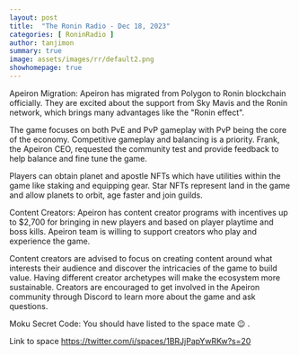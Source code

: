 ```yaml
---
layout: post
title:  "The Ronin Radio - Dec 18, 2023"
categories: [ RoninRadio ]
author: tanjimon
summary: true
image: assets/images/rr/default2.png
showhomepage: true
---
```


Apeiron Migration:
Apeiron has migrated from Polygon to Ronin blockchain officially. They are excited about the support from Sky Mavis and the Ronin network, which brings many advantages like the "Ronin effect". 

The game focuses on both PvE and PvP gameplay with PvP being the core of the economy.  Competitive gameplay and balancing is a priority.  Frank, the Apeiron CEO, requested the community test and provide feedback to help balance and fine tune the game.

Players can obtain planet and apostle NFTs which have utilities within the game like staking and equipping gear.  Star NFTs represent land in the game and allow planets to orbit, age faster and join guilds.


Content Creators:
Apeiron has content creator programs with incentives up to $2,700 for bringing in new players and based on player playtime and boss kills. Apeiron team is willing to support creators who play and experience the game.

Content creators are advised to focus on creating content around what interests their audience and discover the intricacies of the game to build value.  Having different creator archetypes will make the ecosystem more sustainable.  Creators are encouraged to get involved in the Apeiron community through Discord to learn more about the game and ask questions.

Moku Secret Code:  You should have listed to the space mate 😉 .

Link to space <a href="https://twitter.com/i/spaces/1BRJjPapYwRKw?s=20">https://twitter.com/i/spaces/1BRJjPapYwRKw?s=20</a>